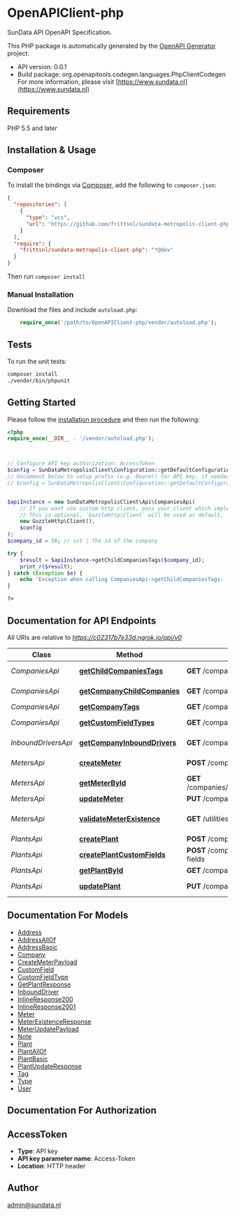# OpenAPIClient-php

SunData API OpenAPI Specification.

This PHP package is automatically generated by the [OpenAPI Generator](https://openapi-generator.tech) project:

- API version: 0.0.1
- Build package: org.openapitools.codegen.languages.PhpClientCodegen
For more information, please visit [https://www.sundata.nl](https://www.sundata.nl)

## Requirements

PHP 5.5 and later

## Installation & Usage

### Composer

To install the bindings via [Composer](http://getcomposer.org/), add the following to `composer.json`:

```json
{
  "repositories": [
    {
      "type": "vcs",
      "url": "https://github.com/frittsnl/sundata-metropolis-client-php.git"
    }
  ],
  "require": {
    "frittsnl/sundata-metropolis-client-php": "*@dev"
  }
}
```

Then run `composer install`

### Manual Installation

Download the files and include `autoload.php`:

```php
    require_once('/path/to/OpenAPIClient-php/vendor/autoload.php');
```

## Tests

To run the unit tests:

```bash
composer install
./vendor/bin/phpunit
```

## Getting Started

Please follow the [installation procedure](#installation--usage) and then run the following:

```php
<?php
require_once(__DIR__ . '/vendor/autoload.php');



// Configure API key authorization: AccessToken
$config = SunDataMetropolisClient\Configuration::getDefaultConfiguration()->setApiKey('Access-Token', 'YOUR_API_KEY');
// Uncomment below to setup prefix (e.g. Bearer) for API key, if needed
// $config = SunDataMetropolisClient\Configuration::getDefaultConfiguration()->setApiKeyPrefix('Access-Token', 'Bearer');


$apiInstance = new SunDataMetropolisClient\Api\CompaniesApi(
    // If you want use custom http client, pass your client which implements `GuzzleHttp\ClientInterface`.
    // This is optional, `GuzzleHttp\Client` will be used as default.
    new GuzzleHttp\Client(),
    $config
);
$company_id = 56; // int | The id of the company

try {
    $result = $apiInstance->getChildCompaniesTags($company_id);
    print_r($result);
} catch (Exception $e) {
    echo 'Exception when calling CompaniesApi->getChildCompaniesTags: ', $e->getMessage(), PHP_EOL;
}

?>
```

## Documentation for API Endpoints

All URIs are relative to *https://c02317b7e33d.ngrok.io/api/v0*

Class | Method | HTTP request | Description
------------ | ------------- | ------------- | -------------
*CompaniesApi* | [**getChildCompaniesTags**](docs/Api/CompaniesApi.md#getchildcompaniestags) | **GET** /companies/{company_id}/children/tags | Get Child Companies Tags
*CompaniesApi* | [**getCompanyChildCompanies**](docs/Api/CompaniesApi.md#getcompanychildcompanies) | **GET** /companies/{company_id}/children | Get Company Child Companies
*CompaniesApi* | [**getCompanyTags**](docs/Api/CompaniesApi.md#getcompanytags) | **GET** /companies/{company_id}/tags | Get Company Tags
*CompaniesApi* | [**getCustomFieldTypes**](docs/Api/CompaniesApi.md#getcustomfieldtypes) | **GET** /companies/{company_id}/plant-custom-field-types | Get Company Custom Field types
*InboundDriversApi* | [**getCompanyInboundDrivers**](docs/Api/InboundDriversApi.md#getcompanyinbounddrivers) | **GET** /companies/{company_id}/inbound-drivers | Get Company Inbound Drivers
*MetersApi* | [**createMeter**](docs/Api/MetersApi.md#createmeter) | **POST** /companies/{company_id}/plants/{plant_id}/meters | Create a Plant Meter
*MetersApi* | [**getMeterById**](docs/Api/MetersApi.md#getmeterbyid) | **GET** /companies/{company_id}/plant/{plant_id}/meters/{meter_id} | Get Meter by ID
*MetersApi* | [**updateMeter**](docs/Api/MetersApi.md#updatemeter) | **PUT** /companies/{company_id}/meters/{meter_id} | Update Meter
*MetersApi* | [**validateMeterExistence**](docs/Api/MetersApi.md#validatemeterexistence) | **GET** /utilities/validate/meter-existence | Validate whether a reference_identifier is valid.
*PlantsApi* | [**createPlant**](docs/Api/PlantsApi.md#createplant) | **POST** /companies/{company_id}/plants | Create a Plant
*PlantsApi* | [**createPlantCustomFields**](docs/Api/PlantsApi.md#createplantcustomfields) | **POST** /companies/{company_id}/plants/{plant_id}/custom-fields | Create Plant Custom Fields
*PlantsApi* | [**getPlantById**](docs/Api/PlantsApi.md#getplantbyid) | **GET** /companies/{company_id}/plants/{plant_id} | Plant details
*PlantsApi* | [**updatePlant**](docs/Api/PlantsApi.md#updateplant) | **PUT** /companies/{company_id}/plants/{plant_id} | Modify Plant details


## Documentation For Models

 - [Address](docs/Model/Address.md)
 - [AddressAllOf](docs/Model/AddressAllOf.md)
 - [AddressBasic](docs/Model/AddressBasic.md)
 - [Company](docs/Model/Company.md)
 - [CreateMeterPayload](docs/Model/CreateMeterPayload.md)
 - [CustomField](docs/Model/CustomField.md)
 - [CustomFieldType](docs/Model/CustomFieldType.md)
 - [GetPlantResponse](docs/Model/GetPlantResponse.md)
 - [InboundDriver](docs/Model/InboundDriver.md)
 - [InlineResponse200](docs/Model/InlineResponse200.md)
 - [InlineResponse2001](docs/Model/InlineResponse2001.md)
 - [Meter](docs/Model/Meter.md)
 - [MeterExistenceResponse](docs/Model/MeterExistenceResponse.md)
 - [MeterUpdatePayload](docs/Model/MeterUpdatePayload.md)
 - [Note](docs/Model/Note.md)
 - [Plant](docs/Model/Plant.md)
 - [PlantAllOf](docs/Model/PlantAllOf.md)
 - [PlantBasic](docs/Model/PlantBasic.md)
 - [PlantUpdateResponse](docs/Model/PlantUpdateResponse.md)
 - [Tag](docs/Model/Tag.md)
 - [Type](docs/Model/Type.md)
 - [User](docs/Model/User.md)


## Documentation For Authorization



## AccessToken


- **Type**: API key
- **API key parameter name**: Access-Token
- **Location**: HTTP header



## Author

admin@sundata.nl

